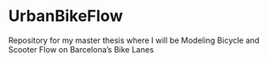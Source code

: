 # UrbanBikeFlow
Repository for my master thesis where I will be Modeling Bicycle and Scooter Flow on Barcelona’s Bike Lanes

